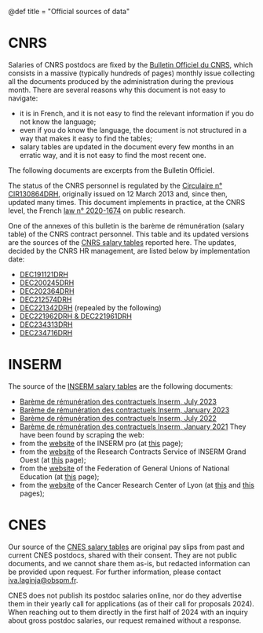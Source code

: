 @def title = "Official sources of data"

# CNRS

Salaries of CNRS postdocs are fixed by the [Bulletin Officiel du CNRS](https://www.cnrs.fr/fr/bulletin-officiel), which consists in a massive (typically hundreds of pages) monthly issue collecting all the documents produced by the administration during the previous month.
There are several reasons why this document is not easy to navigate:
- it is in French, and it is not easy to find the relevant information if you do not know the language;
- even if you do know the language, the document is not structured in a way that makes it easy to find the tables;
- salary tables are updated in the document every few months in an erratic way, and it is not easy to find the most recent one.

The following documents are excerpts from the Bulletin Officiel.

The status of the CNRS personnel is regulated by the [Circulaire n° CIR130864DRH](/assets/excerpts/CNRS_2022_04_CIR130864DRH.pdf), originally issued on 12 March 2013 and, since then, updated many times.
This document implements in practice, at the CNRS level, the French [law n° 2020-1674](https://fr.wikipedia.org/wiki/Loi_de_programmation_de_la_recherche_pour_les_ann%C3%A9es_2021_%C3%A0_2030) on public research.

One of the annexes of this bulletin is the barème de rémunération (salary table) of the CNRS contract personnel.
This table and its updated versions are the sources of the [CNRS salary tables](/pages/salariesCNRS) reported here.
The updates, decided by the CNRS HR management, are listed below by implementation date:
- [DEC191121DRH](/assets/excerpts/CNRS_2019_04_DEC191121DRH.pdf)
- [DEC200245DRH](/assets/excerpts/CNRS_2020_03_DEC200245DRH.pdf)
- [DEC202364DRH](/assets/excerpts/CNRS_2021_01_DEC202364DRH.pdf)
- [DEC212574DRH](/assets/excerpts/CNRS_2021_07_DEC212574DRH.pdf)
- [DEC221342DRH](/assets/excerpts/CNRS_2022_07_DEC221342DRH_abrogée.pdf) (repealed by the following)
- [DEC221962DRH & DEC221961DRH](/assets/excerpts/CNRS_2022_11_DEC221962DRH_DEC221961DRH.pdf)
- [DEC234313DRH](/assets/excerpts/CNRS_2023_07_DEC234313DRH.pdf)
- [DEC234716DRH](/assets/excerpts/CNRS_2023_08_DEC234716DRH.pdf)


# INSERM

The source of the [INSERM salary tables](/pages/salariesINSERM) are the following documents:
- [Barème de rémunération des contractuels Inserm, July 2023](/assets/excerpts/INSERM_2023_07_BaremeCDD.pdf)
- [Barème de rémunération des contractuels Inserm, January 2023](/assets/excerpts/INSERM_2023_01_BaremeCDD.pdf)
- [Barème de rémunération des contractuels Inserm, July 2022](/assets/excerpts/INSERM_2022_07_BaremeCDD_credits-dEtat.pdf)
- [Barème de rémunération des contractuels Inserm, January 2021](/assets/excerpts/INSERM_2021_01_BaremeCDD.pdf)
They have been found by scraping the web:
- from the [website](https://pro.inserm.fr/) of the INSERM pro (at [this](https://pro.inserm.fr/rubriques/ressources-humaines/remuneration-principale/remuneration-principale-2) page); 
- from the [website](https://contrats-recherche.go.inserm.fr/) of the Research Contracts Service of INSERM Grand Ouest (at [this](https://contrats-recherche.go.inserm.fr/document-utiles-inserm-grand-ouest/) page); 
- from the [website](https://epst-sgen-cfdt.org/) of the Federation of General Unions of National Education (at [this](https://epst-sgen-cfdt.org/?p=33244) page);
- from the [website](https://www.crcl.fr/) of the Cancer Research Center of Lyon (at [this](https://extranet.crcl.fr/wp-content/uploads/2023/02/baremes-CDD-01-07-2022_CDD-sur-projet-finances-sur-credits-dEtat.pdf) and [this](https://extranet.crcl.fr/wp-content/uploads/2021/05/2021-baremes-CDD-01-01-2021-1.pdf) pages);

# CNES

Our source of the [CNES salary tables](/pages/salariesCNES) are original pay slips from past and current CNES postdocs,
shared with their consent. They are not public documents, and we cannot share them as-is, but redacted information can
be provided upon request. For further information, please contact [iva.laginja@obspm.fr](iva.laginja@obspm.fr).

CNES does not publish its postdoc salaries online, nor do they advertise them in their yearly call for applications
(as of their call for proposals 2024). When reaching out to them directly in the first half of 2024 with an inquiry
about gross postdoc salaries, our request remained without a response.
